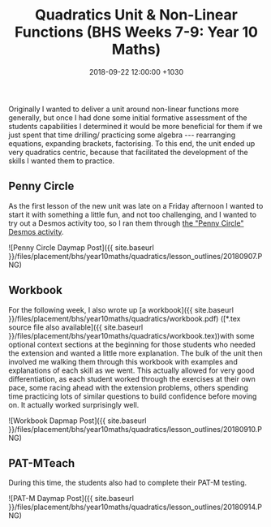 ﻿---
layout: post
title:  "Quadratics Unit & Non-Linear Functions (BHS Weeks 7-9: Year 10 Maths)"
date:   2018-09-22 12:00:00 +1030
categories: MTeach bhsPlacement yr10maths
tags: []
acara: []
---

Originally I wanted to deliver a unit around non-linear functions more generally, but once I had done some initial formative assessment of the students capabilities I determined it would be more beneficial for them if we just spent that time drilling/ practicing some algebra --- rearranging equations, expanding brackets, factorising. To this end, the unit ended up very quadratics centric, because that facilitated the development of the skills I wanted them to practice. 

## Penny Circle

As the first lesson of the new unit was late on a Friday afternoon I wanted to start it with something a little fun, and not too challenging, and I wanted to try out a Desmos activity too, so I ran them through [the "Penny Circle" Desmos activity](https://teacher.desmos.com/activitybuilder/custom/586ab17c2f8cd5bc3bcaf259).

![Penny Circle Daymap Post]({{ site.baseurl }}/files/placement/bhs/year10maths/quadratics/lesson_outlines/20180907.PNG)



## Workbook

For the following week, I also wrote up [a workbook]({{ site.baseurl }}/files/placement/bhs/year10maths/quadratics/workbook.pdf) ([*.tex source file also available]({{ site.baseurl }}/files/placement/bhs/year10maths/quadratics/workbook.tex))with some optional context sections at the beginning for those students who needed the extension and wanted a little more explanation. The bulk of the unit then involved me walking them through this workbook with examples and explanations of each skill as we went. This actually allowed for very good differentiation, as each student worked through the exercises at their own pace, some racing ahead with the extension problems, others spending time practicing lots of similar questions to build confidence before moving on. It actually worked surprisingly well. 

![Workbook Dapmap Post]({{ site.baseurl }}/files/placement/bhs/year10maths/quadratics/lesson_outlines/20180910.PNG)


## PAT-MTeach

During this time, the students also had to complete their PAT-M testing.

![PAT-M Daymap Post]({{ site.baseurl }}/files/placement/bhs/year10maths/quadratics/lesson_outlines/20180914.PNG)



